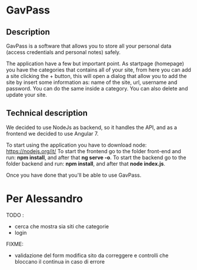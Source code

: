 # GavPass

## Description

GavPass is a software that allows you to store all your personal data (access credentials and personal notes) safely.

The application have a few but important point.
As startpage (homepage) you have the categories that contains all of your site, from here you can add a site clicking the + button, this will open a dialog that allow you to add the site by insert some information as: name of the site, url, username and password.
You can do the same inside a category.
You can also delete and update your site.

## Technical description

We decided to use NodeJs as backend, so it handles the API, and as a frontend we decided to use Angular 7.

To start using the application you have to download node: <https://nodejs.org/it/>
To start the frontend go to the folder front-end and run: <b>npm install</b>, and after that <b>ng serve -o</b>.
To start the backend go to the folder backend and run: <b>npm install</b>, and after that <b>node index.js</b>.

Once you have done that you'll be able to use GavPass.

# Per Alessandro
TODO : 
- cerca che mostra sia siti che categorie
- login

FIXME:
- validazione del form modifica sito da correggere e controlli che bloccano il continua in caso di errore 
